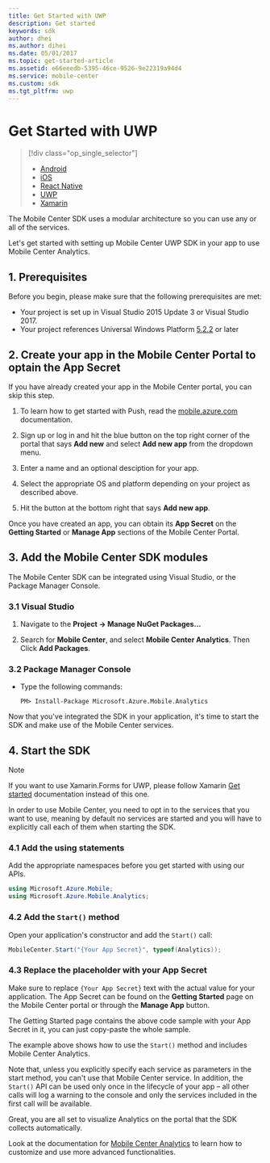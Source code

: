 ```yaml
---
title: Get Started with UWP
description: Get started
keywords: sdk
author: dhei
ms.author: dihei
ms.date: 05/01/2017
ms.topic: get-started-article
ms.assetid: e66eeedb-5395-46ce-9526-9e22319a94d4
ms.service: mobile-center
ms.custom: sdk
ms.tgt_pltfrm: uwp
---
```


# Get Started with UWP

> [!div class="op_single_selector"]
> * [Android](android.md)
> * [iOS](ios.md)
> * [React Native](react-native.md)
> * [UWP](uwp.md)
> * [Xamarin](xamarin.md)

The Mobile Center SDK uses a modular architecture so you can use any or all of the services.

Let's get started with setting up Mobile Center UWP SDK in your app to use Mobile Center Analytics.

## 1. Prerequisites

Before you begin, please make sure that the following prerequisites are met:

* Your project is set up in Visual Studio 2015 Update 3 or Visual Studio 2017.
* Your project references Universal Windows Platform [5.2.2](https://www.nuget.org/packages/Microsoft.NETCore.UniversalWindowsPlatform/5.2.2) or later

## 2. Create your app in the Mobile Center Portal to optain the App Secret

If you have already created your app in the Mobile Center portal, you can skip this step.

1. To learn how to get started with Push, read the [mobile.azure.com](https://mobile.azure.com) documentation.

2. Sign up or log in and hit the blue button on the top right corner of the portal that says **Add new** and select **Add new app** from the dropdown menu.

3. Enter a name and an optional desciption for your app.

4. Select the appropriate OS and platform depending on your project as described above.

5. Hit the button at the bottom right that says **Add new app**.

Once you have created an app, you can obtain its **App Secret** on the **Getting Started** or **Manage App** sections of the Mobile Center Portal.

## 3. Add the Mobile Center SDK modules

The Mobile Center SDK can be integrated using Visual Studio, or the Package Manager Console.

### 3.1 Visual Studio

1. Navigate to the **Project -> Manage NuGet Packages...**

2. Search for **Mobile Center**, and select **Mobile Center Analytics**. Then Click **Add Packages**.

### 3.2 Package Manager Console

* Type the following commands:

   `PM> Install-Package Microsoft.Azure.Mobile.Analytics`

Now that you've integrated the SDK in your application, it's time to start the SDK and make use of the Mobile Center services.

## 4. Start the SDK

> [!NOTE]
> If you want to use Xamarin.Forms for UWP, please follow Xamarin [Get started](~/sdk/getting-started/xamarin.md) documentation instead of this one.

In order to use Mobile Center, you need to opt in to the services that you want to use, meaning by default no services are started and you will have to explicitly call each of them when starting the SDK.

### 4.1 Add the using statements

Add the appropriate namespaces before you get started with using our APIs.

```csharp
using Microsoft.Azure.Mobile;
using Microsoft.Azure.Mobile.Analytics;
```

### 4.2 Add the `Start()` method

Open your application's constructor and add the `Start()` call:

```csharp
MobileCenter.Start("{Your App Secret}", typeof(Analytics));
```

### 4.3 Replace the placeholder with your App Secret

Make sure to replace `{Your App Secret}` text with the actual value for your application. The App Secret can be found on the **Getting Started** page on the Mobile Center portal or through the **Manage App** button.

The Getting Started page contains the above code sample with your App Secret in it, you can just copy-paste the whole sample.

The example above shows how to use the `Start()` method and includes Mobile Center Analytics.

Note that, unless you explicitly specify each service as parameters in the start method, you can't use that Mobile Center service. In addition, the `Start()` API can be used only once in the lifecycle of your app – all other calls will log a warning to the console and only the services included in the first call will be available.

Great, you are all set to visualize Analytics on the portal that the SDK collects automatically.

Look at the documentation for [Mobile Center Analytics](~/sdk/analytics/uwp.md) to learn how to customize and use more advanced functionalities.


